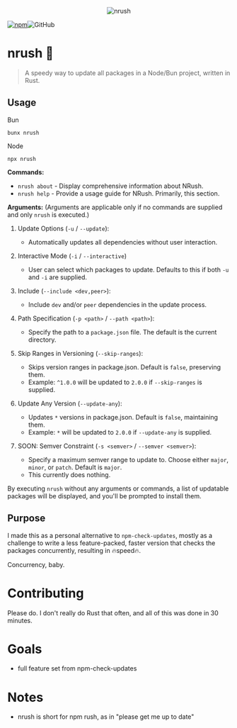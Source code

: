 <center>

![nrush](https://github.com/omznc/nrush/assets/38432561/ad2f9d0c-477a-420a-aa34-7c171fe8a0a8)

</center>

<div style="display: flex;">
    <a href="https://www.npmjs.com/package/nrush">
        <img src="https://img.shields.io/npm/dw/nrush?style=for-the-badge&logo=npm" alt="npm">
    </a>
    <img src="https://img.shields.io/github/actions/workflow/status/omznc/nrush/cd.yml?style=for-the-badge&logo=github" alt="GitHub">
</div>





# nrush 🦀 

> A speedy way to update all packages in a Node/Bun project, written in Rust.



## Usage

Bun

```
bunx nrush
```

Node

```
npx nrush
```

**Commands:**

- `nrush about` - Display comprehensive information about NRush.
- `nrush help` - Provide a usage guide for NRush. Primarily, this section.

**Arguments:**
(Arguments are applicable only if no commands are supplied and only `nrush` is executed.)

1. Update Options (`-u` / `--update`):
	- Automatically updates all dependencies without user interaction.

2. Interactive Mode (`-i` / `--interactive`)
	- User can select which packages to update. Defaults to this if both `-u` and `-i` are supplied.

3. Include (`--include <dev,peer>`):
	- Include `dev` and/or `peer` dependencies in the update process.

4. Path Specification (`-p <path>` / `--path <path>`):
	- Specify the path to a `package.json` file. The default is the current directory.

5. Skip Ranges in Versioning (`--skip-ranges`):
	- Skips version ranges in package.json. Default is `false`, preserving them.
	- Example: `^1.0.0` will be updated to `2.0.0` if `--skip-ranges` is supplied.

6. Update Any Version (`--update-any`):
	- Updates `*` versions in package.json. Default is `false`, maintaining them.
	- Example: `*` will be updated to `2.0.0` if `--update-any` is supplied.

7. SOON: Semver Constraint (`-s <semver>` / `--semver <semver>`):
	- Specify a maximum semver range to update to. Choose either `major`, `minor`, or `patch`. Default is `major`.
    - This currently does nothing.

By executing `nrush` without any arguments or commands, a list of updatable packages will be displayed, and you'll be prompted to install them.

## Purpose

I made this as a personal alternative to `npm-check-updates`, mostly as a challenge to write a less feature-packed,
faster version that checks the packages concurrently, resulting in 🔥speed🔥.

Concurrency, baby.

# Contributing

Please do. I don't really do Rust that often, and all of this was done in 30 minutes.

# Goals

- full feature set from npm-check-updates

# Notes

- nrush is short for npm rush, as in "please get me up to date"
